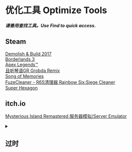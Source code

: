 # 优化工具 Optimize Tools  
##### 请善用查找工具。Use Find to quick access.  

## Steam  
[Demolish & Build 2017](https://github.com/GlacierLab/DemolishBuild2017Optimize)  
[Borderlands 3](https://github.com/GlacierLab/Borderlands3Helper)  
[Apex Legends™](https://github.com/GlacierLab/ApexAdaptive100Plus)  
[且听琴语GR Grobda Remix](https://github.com/GlacierLab/GrobdaRemixOptimize)  
[Song of Memories](https://github.com/GlacierLab/Som-resolution-fix)  
[FuzeCleaner - R6S清理器 Rainbow Six:Siege Cleaner](https://github.com/GlacierLab/FuzeCleaner)  
[Super Hexagon](https://github.com/GlacierLab/SuperHexagonOptimize)  

## itch.io
[Mysterious Island Remastered 服务器模拟/Server Emulator](https://github.com/GlacierLab/MIRSE)  




<details><summary>

## 过时  
</summary>


</details>
